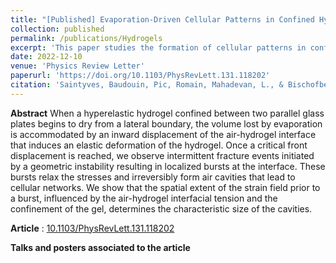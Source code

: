 ```yaml
---
title: "[Published] Evaporation-Driven Cellular Patterns in Confined Hyperelastic Hydrogels"
collection: published
permalink: /publications/Hydrogels
excerpt: 'This paper studies the formation of cellular patterns in confined hyperelastic hydrogels and provides a theoretical model to explain the scaling of the size of the cavities.'
date: 2022-12-10
venue: 'Physics Review Letter'
paperurl: 'https://doi.org/10.1103/PhysRevLett.131.118202'
citation: 'Saintyves, Baudouin, Pic, Romain, Mahadevan, L., & Bischofberger, Irmgard. &quot;Evaporation-Driven Cellular Patterns in Confined Hyperelastic Hydrogels&quot;.  <i>Physics Review Letter</i>.'
---
```

**Abstract** When a hyperelastic hydrogel confined between two parallel glass plates begins to dry from a lateral boundary, the volume lost by evaporation is accommodated by an inward displacement of the air-hydrogel interface that induces an elastic deformation of the hydrogel. Once a critical front displacement is reached, we observe intermittent fracture events initiated by a geometric instability resulting in localized bursts at the interface. These bursts relax the stresses and irreversibly form air cavities that lead to cellular networks. We show that the spatial extent of the strain field prior to a burst, influenced by the air-hydrogel interfacial tension and the confinement of the gel, determines the characteristic size of the cavities.

**Article** : [10.1103/PhysRevLett.131.118202](https://doi.org/10.1103/PhysRevLett.131.118202)

**Talks and posters associated to the article**
